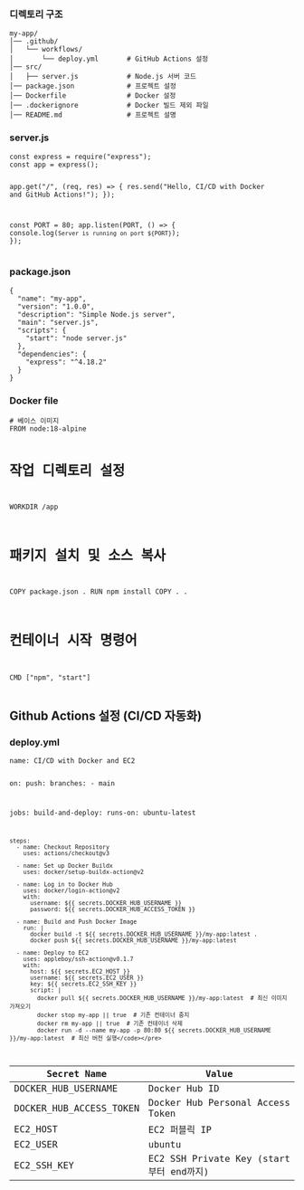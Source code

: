<h3 id="디렉토리-구조">디렉토리 구조</h3>
<pre><code class="language-bash">my-app/
│── .github/
│   └── workflows/
│       └── deploy.yml       # GitHub Actions 설정
│── src/
│   ├── server.js            # Node.js 서버 코드
│── package.json             # 프로젝트 설정
│── Dockerfile               # Docker 설정
│── .dockerignore            # Docker 빌드 제외 파일
│── README.md                # 프로젝트 설명</code></pre>
<h3 id="serverjs">server.js</h3>
<pre><code class="language-js">const express = require(&quot;express&quot;);
const app = express();

app.get(&quot;/&quot;, (req, res) =&gt; {
  res.send(&quot;Hello, CI/CD with Docker and GitHub Actions!&quot;);
});

const PORT = 80;
app.listen(PORT, () =&gt; {
  console.log(`Server is running on port ${PORT}`);
});</code></pre>
<h3 id="packagejson">package.json</h3>
<pre><code class="language-json">{
  &quot;name&quot;: &quot;my-app&quot;,
  &quot;version&quot;: &quot;1.0.0&quot;,
  &quot;description&quot;: &quot;Simple Node.js server&quot;,
  &quot;main&quot;: &quot;server.js&quot;,
  &quot;scripts&quot;: {
    &quot;start&quot;: &quot;node server.js&quot;
  },
  &quot;dependencies&quot;: {
    &quot;express&quot;: &quot;^4.18.2&quot;
  }
}</code></pre>
<h3 id="docker-file">Docker file</h3>
<pre><code class="language-dockerfile"># 베이스 이미지
FROM node:18-alpine

# 작업 디렉토리 설정
WORKDIR /app

# 패키지 설치 및 소스 복사
COPY package.json .
RUN npm install
COPY . .

# 컨테이너 시작 명령어
CMD [&quot;npm&quot;, &quot;start&quot;]</code></pre>
<h2 id="github-actions-설정-cicd-자동화">Github Actions 설정 (CI/CD 자동화)</h2>
<h3 id="deployyml">deploy.yml</h3>
<pre><code class="language-yaml">name: CI/CD with Docker and EC2

on:
  push:
    branches:
      - main

jobs:
  build-and-deploy:
    runs-on: ubuntu-latest

    steps:
      - name: Checkout Repository
        uses: actions/checkout@v3

      - name: Set up Docker Buildx
        uses: docker/setup-buildx-action@v2

      - name: Log in to Docker Hub
        uses: docker/login-action@v2
        with:
          username: ${{ secrets.DOCKER_HUB_USERNAME }}
          password: ${{ secrets.DOCKER_HUB_ACCESS_TOKEN }}

      - name: Build and Push Docker Image
        run: |
          docker build -t ${{ secrets.DOCKER_HUB_USERNAME }}/my-app:latest .
          docker push ${{ secrets.DOCKER_HUB_USERNAME }}/my-app:latest

      - name: Deploy to EC2
        uses: appleboy/ssh-action@v0.1.7
        with:
          host: ${{ secrets.EC2_HOST }}
          username: ${{ secrets.EC2_USER }}
          key: ${{ secrets.EC2_SSH_KEY }}
          script: |
            docker pull ${{ secrets.DOCKER_HUB_USERNAME }}/my-app:latest  # 최신 이미지 가져오기
            docker stop my-app || true  # 기존 컨테이너 중지
            docker rm my-app || true  # 기존 컨테이너 삭제
            docker run -d --name my-app -p 80:80 ${{ secrets.DOCKER_HUB_USERNAME }}/my-app:latest  # 최신 버전 실행</code></pre>
<table>
<thead>
<tr>
<th>Secret Name</th>
<th>Value</th>
</tr>
</thead>
<tbody><tr>
<td>DOCKER_HUB_USERNAME</td>
<td>Docker Hub ID</td>
</tr>
<tr>
<td>DOCKER_HUB_ACCESS_TOKEN</td>
<td>Docker Hub Personal Access Token</td>
</tr>
<tr>
<td>EC2_HOST</td>
<td>EC2 퍼블릭 IP</td>
</tr>
<tr>
<td>EC2_USER</td>
<td>ubuntu</td>
</tr>
<tr>
<td>EC2_SSH_KEY</td>
<td>EC2 SSH Private Key (start 부터 end까지)</td>
</tr>
</tbody></table>
